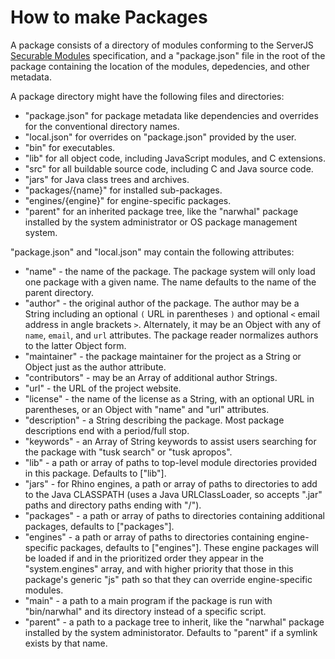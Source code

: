 
How to make Packages
====================

A package consists of a directory of modules conforming to the ServerJS [Securable Modules](https://wiki.mozilla.org/ServerJS/Modules/SecurableModules) specification, and a "package.json" file in the root of the package containing the location of the modules, depedencies, and other metadata.

A package directory might have the following files and directories:

* "package.json" for package metadata like dependencies and overrides for the conventional directory names.
* "local.json" for overrides on "package.json" provided by the user.
* "bin" for executables.
* "lib" for all object code, including JavaScript modules, and C extensions.
* "src" for all buildable source code, including C and Java source code.
* "jars" for Java class trees and archives.
* "packages/{name}" for installed sub-packages.
* "engines/{engine}" for engine-specific packages.
* "parent" for an inherited package tree, like the "narwhal" package installed by the system administrator or OS package management system.

"package.json" and "local.json" may contain the following attributes:

* "name" - the name of the package.  The package system will only load one package with a given name.  The name defaults to the name of the parent directory.
* "author" - the original author of the package.  The author may be a String including an optional `(` URL in parentheses `)` and optional `<` email address in angle brackets `>`.  Alternately, it may be an Object with any of `name`, `email`, and `url` attributes.  The package reader normalizes authors to the latter Object form.
* "maintainer" - the package maintainer for the project as a String or Object just as the author attribute.
* "contributors" - may be an Array of additional author Strings.
* "url" - the URL of the project website.
* "license" - the name of the license as a String, with an optional URL in parentheses, or an Object with "name" and "url" attributes.
* "description" - a String describing the package.  Most package descriptions end with a period/full stop.
* "keywords" - an Array of String keywords to assist users searching for the package with "tusk search" or "tusk apropos".
* "lib" - a path or array of paths to top-level module directories provided in this package.  Defaults to ["lib"].
* "jars" - for Rhino engines, a path or array of paths to directories to add to the Java CLASSPATH (uses a Java URLClassLoader, so accepts ".jar" paths and directory paths ending with "/").
* "packages" - a path or array of paths to directories containing additional packages, defaults to ["packages"].
* "engines" - a path or array of paths to directories containing engine-specific packages, defaults to ["engines"].  These engine packages will be loaded if and in the prioritized order they appear in the "system.engines" array, and with higher priority that those in this package's generic "js" path so that they can override engine-specific modules.
* "main" - a path to a main program if the package is run with "bin/narwhal" and its directory instead of a specific script.
* "parent" - a path to a package tree to inherit, like the "narwhal" package installed by the system administorator.  Defaults to "parent" if a symlink exists by that name.


